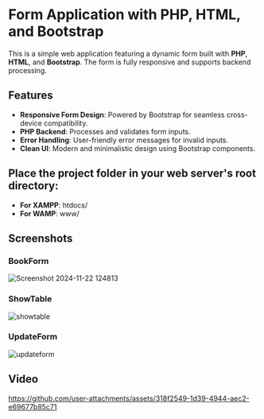 # Form Application with PHP, HTML, and Bootstrap

This is a simple web application featuring a dynamic form built with **PHP**, **HTML**, and **Bootstrap**. The form is fully responsive and supports backend processing.

## Features

- **Responsive Form Design**: Powered by Bootstrap for seamless cross-device compatibility.
- **PHP Backend**: Processes and validates form inputs.
- **Error Handling**: User-friendly error messages for invalid inputs.
- **Clean UI**: Modern and minimalistic design using Bootstrap components.

## Place the project folder in your web server's root directory:

- **For XAMPP**: htdocs/
- **For WAMP**: www/

## Screenshots
### BookForm
![Screenshot 2024-11-22 124813](https://github.com/user-attachments/assets/b01a021b-a903-4506-bc71-8499e23e2bb0)

### ShowTable
![showtable](https://github.com/user-attachments/assets/4f9dd387-6266-4491-b858-70ac99710ca0)

### UpdateForm
![updateform](https://github.com/user-attachments/assets/c6b00fec-ad99-4580-a726-48df8d96367e)

## Video

https://github.com/user-attachments/assets/318f2549-1d39-4944-aec2-e69677b85c71





